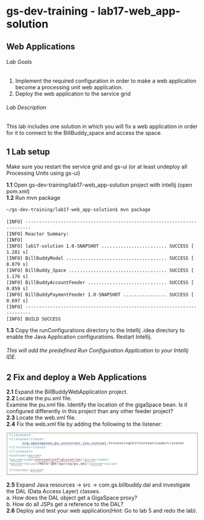 # gs-dev-training - lab17-web_app-solution

## 	Web Applications

###### Lab Goals
1.  Implement the required configuration in order to make a web application become a processing unit web application. 
2.  Deploy the web application to the service grid
###### Lab Description
This lab includes one solution in which you will fix a web application in order for it to connect to the BillBuddy_space and access the space.
## 1 Lab setup
Make sure you restart the service grid and gs-ui (or at least undeploy all Processing Units using gs-ui)

**1.1** Open gs-dev-training/lab17-web_app-solution project with intellij (open pom.xml)<br>
**1.2** Run mvn package

    ~/gs-dev-training/lab17-web_app-solution$ mvn package
    
    [INFO] ------------------------------------------------------------------------
    [INFO] Reactor Summary:
    [INFO] 
    [INFO] lab17-solution 1.0-SNAPSHOT ........................ SUCCESS [  1.281 s]
    [INFO] BillBuddyModel ..................................... SUCCESS [  8.079 s]
    [INFO] BillBuddy_Space .................................... SUCCESS [  1.176 s]
    [INFO] BillBuddyAccountFeeder ............................. SUCCESS [  0.859 s]
    [INFO] BillBuddyPaymentFeeder 1.0-SNAPSHOT ................ SUCCESS [  0.697 s]
    [INFO] ------------------------------------------------------------------------
    [INFO] BUILD SUCCESS




**1.3** Copy the runConfigurations directory to the Intellij .idea directory to enable the Java Application configurations. Restart Intellij.
###### This will add the predefined Run Configuration Application to your Intellij IDE.

## 2	Fix and deploy a Web Applications
**2.1**	Expand the BillBuddyWebApplication project. <br />
**2.2**	Locate the pu.xml file. <br />
Examine the pu.xml file. Identify the location of the gigaSpace bean. 
Is it configured differently in this project than any other feeder project? <br /> 
**2.3**	Locate the web.xml file. <br />
**2.4**	Fix the web.xml file by adding the following to the listener:

![snapshot](Pictures/Picture1.png)

**2.5**	Expand Java resources -> src -> com.gs.billbuddy.dal 
and investigate the DAL (Data Access Layer) classes. <br />
a.	How does the DAL object get a GigaSpace proxy? <br />
b.	How do all JSPs get a reference to the DAL? <br />
**2.6**	Deploy and test your web application(Hint: Go to lab 5 and redo the lab).

